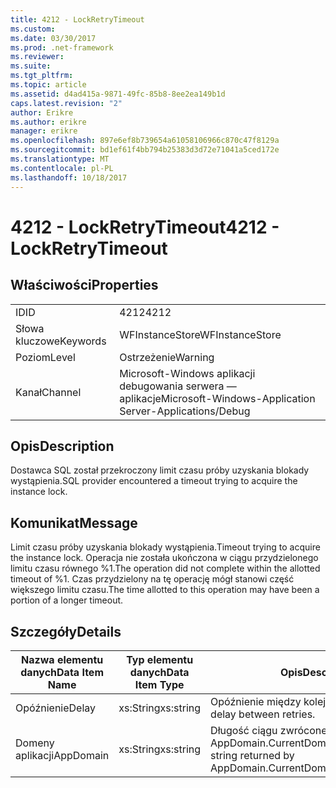 ```yaml
---
title: 4212 - LockRetryTimeout
ms.custom: 
ms.date: 03/30/2017
ms.prod: .net-framework
ms.reviewer: 
ms.suite: 
ms.tgt_pltfrm: 
ms.topic: article
ms.assetid: d4ad415a-9871-49fc-85b8-8ee2ea149b1d
caps.latest.revision: "2"
author: Erikre
ms.author: erikre
manager: erikre
ms.openlocfilehash: 897e6ef8b739654a61058106966c870c47f8129a
ms.sourcegitcommit: bd1ef61f4bb794b25383d3d72e71041a5ced172e
ms.translationtype: MT
ms.contentlocale: pl-PL
ms.lasthandoff: 10/18/2017
---
```

# <a name="4212---lockretrytimeout"></a><span data-ttu-id="c2d11-102">4212 - LockRetryTimeout</span><span class="sxs-lookup"><span data-stu-id="c2d11-102">4212 - LockRetryTimeout</span></span>
## <a name="properties"></a><span data-ttu-id="c2d11-103">Właściwości</span><span class="sxs-lookup"><span data-stu-id="c2d11-103">Properties</span></span>  
  
|||  
|-|-|  
|<span data-ttu-id="c2d11-104">ID</span><span class="sxs-lookup"><span data-stu-id="c2d11-104">ID</span></span>|<span data-ttu-id="c2d11-105">4212</span><span class="sxs-lookup"><span data-stu-id="c2d11-105">4212</span></span>|  
|<span data-ttu-id="c2d11-106">Słowa kluczowe</span><span class="sxs-lookup"><span data-stu-id="c2d11-106">Keywords</span></span>|<span data-ttu-id="c2d11-107">WFInstanceStore</span><span class="sxs-lookup"><span data-stu-id="c2d11-107">WFInstanceStore</span></span>|  
|<span data-ttu-id="c2d11-108">Poziom</span><span class="sxs-lookup"><span data-stu-id="c2d11-108">Level</span></span>|<span data-ttu-id="c2d11-109">Ostrzeżenie</span><span class="sxs-lookup"><span data-stu-id="c2d11-109">Warning</span></span>|  
|<span data-ttu-id="c2d11-110">Kanał</span><span class="sxs-lookup"><span data-stu-id="c2d11-110">Channel</span></span>|<span data-ttu-id="c2d11-111">Microsoft-Windows aplikacji debugowania serwera — aplikacje</span><span class="sxs-lookup"><span data-stu-id="c2d11-111">Microsoft-Windows-Application Server-Applications/Debug</span></span>|  
  
## <a name="description"></a><span data-ttu-id="c2d11-112">Opis</span><span class="sxs-lookup"><span data-stu-id="c2d11-112">Description</span></span>  
 <span data-ttu-id="c2d11-113">Dostawca SQL został przekroczony limit czasu próby uzyskania blokady wystąpienia.</span><span class="sxs-lookup"><span data-stu-id="c2d11-113">SQL provider encountered a timeout trying to acquire the instance lock.</span></span>  
  
## <a name="message"></a><span data-ttu-id="c2d11-114">Komunikat</span><span class="sxs-lookup"><span data-stu-id="c2d11-114">Message</span></span>  
 <span data-ttu-id="c2d11-115">Limit czasu próby uzyskania blokady wystąpienia.</span><span class="sxs-lookup"><span data-stu-id="c2d11-115">Timeout trying to acquire the instance lock.</span></span>  <span data-ttu-id="c2d11-116">Operacja nie została ukończona w ciągu przydzielonego limitu czasu równego %1.</span><span class="sxs-lookup"><span data-stu-id="c2d11-116">The operation did not complete within the allotted timeout of %1.</span></span> <span data-ttu-id="c2d11-117">Czas przydzielony na tę operację mógł stanowi część większego limitu czasu.</span><span class="sxs-lookup"><span data-stu-id="c2d11-117">The time allotted to this operation may have been a portion of a longer timeout.</span></span>  
  
## <a name="details"></a><span data-ttu-id="c2d11-118">Szczegóły</span><span class="sxs-lookup"><span data-stu-id="c2d11-118">Details</span></span>  
  
|<span data-ttu-id="c2d11-119">Nazwa elementu danych</span><span class="sxs-lookup"><span data-stu-id="c2d11-119">Data Item Name</span></span>|<span data-ttu-id="c2d11-120">Typ elementu danych</span><span class="sxs-lookup"><span data-stu-id="c2d11-120">Data Item Type</span></span>|<span data-ttu-id="c2d11-121">Opis</span><span class="sxs-lookup"><span data-stu-id="c2d11-121">Description</span></span>|  
|--------------------|--------------------|-----------------|  
|<span data-ttu-id="c2d11-122">Opóźnienie</span><span class="sxs-lookup"><span data-stu-id="c2d11-122">Delay</span></span>|<span data-ttu-id="c2d11-123">xs:String</span><span class="sxs-lookup"><span data-stu-id="c2d11-123">xs:string</span></span>|<span data-ttu-id="c2d11-124">Opóźnienie między kolejnymi próbami.</span><span class="sxs-lookup"><span data-stu-id="c2d11-124">The delay between retries.</span></span>|  
|<span data-ttu-id="c2d11-125">Domeny aplikacji</span><span class="sxs-lookup"><span data-stu-id="c2d11-125">AppDomain</span></span>|<span data-ttu-id="c2d11-126">xs:String</span><span class="sxs-lookup"><span data-stu-id="c2d11-126">xs:string</span></span>|<span data-ttu-id="c2d11-127">Długość ciągu zwróconego przez AppDomain.CurrentDomain.FriendlyName.</span><span class="sxs-lookup"><span data-stu-id="c2d11-127">The string returned by AppDomain.CurrentDomain.FriendlyName.</span></span>|
